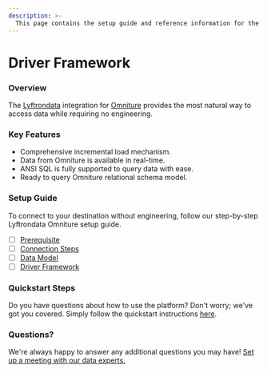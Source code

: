 ```yaml
---
description: >-
  This page contains the setup guide and reference information for the Omniture source connector.
---
```


# Driver Framework

### Overview

The [Lyftrondata](https://www.lyftrondata.com/) integration for [Omniture](None) provides the most natural way to access data while requiring no engineering.

### Key Features

* Comprehensive incremental load mechanism.
* Data from Omniture is available in real-time.&#x20;
* ANSI SQL is fully supported to query data with ease.
* Ready to query Omniture relational schema model.

### Setup Guide

To connect to your destination without engineering, follow our step-by-step Lyftrondata Omniture setup guide.

* [ ] [Prerequisite](../prerequisite.md)
* [ ] [Connection Steps](../connection-steps.md)
* [ ] [Data Model](../data-model/erd.md)
* [ ] [Driver Framework](../driver-framework/)

### Quickstart Steps

Do you have questions about how to use the platform? Don't worry; we've got you covered. Simply follow the quickstart instructions [here](../driver-framework/README.md).

### Questions? <a href="#questions" id="questions"></a>

We're always happy to answer any additional questions you may have! [Set up a meeting with our data experts.](https://www.lyftrondata.com/book-a-meeting/)


